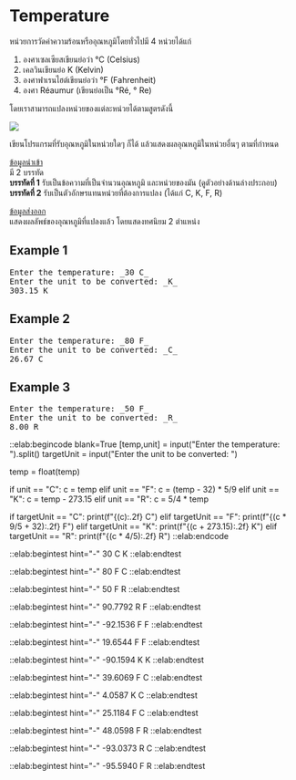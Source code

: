 # Temperature

หน่วยการวัดค่าความร้อนหรืออุณหภูมิโดยทั่วไปมี 4 หน่วยได้แก่

1) องศาเซลเซียสเขียนย่อว่า °C (Celsius)
2) เคลวินเขียนย่อ K (Kelvin)
3) องศาฟาเรนไฮต์เขียนย่อว่า °F (Fahrenheit)
4) องศา Réaumur (เขียนย่อเป็น °Ré, ° Re)

โดยเราสามารถแปลงหน่วยของแต่ละหน่วยได้ตามสูตรดังนี้

![](https://t4.ftcdn.net/jpg/04/53/04/03/360_F_453040381_6tmWKvQAnyul9ZKCLvr7ITiktPHwzmbX.webp)

เขียนโปรแกรมที่รับอุณหภูมิในหน่วยใดๆ ก็ได้ แล้วแสดงผลอุณหภูมิในหน่วยอื่นๆ ตามที่กำหนด

<u>ข้อมูลนำเข้า</u>  
มี 2 บรรทัด  
**บรรทัดที่ 1** รับเป็นข้อความที่เป็นจำนวนอุณหภูมิ และหน่วยของมัน (ดูตัวอย่างด้านล่างประกอบ)  
**บรรทัดที่ 2** รับเป็นตัวอักษรแทนหน่วยที่ต้องการแปลง (ได้แก่ C, K, F, R)  

<u>ข้อมูลส่งออก</u>  
แสดงผลลัพธ์ของอุณหภูมิที่แปลงแล้ว โดยแสดงทศนิยม 2 ตำแหน่ง

## Example 1
<pre class="output">
Enter the temperature: _30 C_
Enter the unit to be converted: _K_
303.15 K
</pre>

## Example 2
<pre class="output">
Enter the temperature: _80 F_
Enter the unit to be converted: _C_
26.67 C
</pre>

## Example 3
<pre class="output">
Enter the temperature: _50 F_
Enter the unit to be converted: _R_
8.00 R
</pre>

::elab:begincode blank=True
[temp,unit] = input("Enter the temperature: ").split()
targetUnit = input("Enter the unit to be converted: ")

temp = float(temp)

if unit == "C":
    c = temp
elif unit == "F":
    c = (temp - 32) * 5/9
elif unit == "K":
    c = temp - 273.15
elif unit == "R":
    c = 5/4 * temp

if targetUnit == "C":
    print(f"{(c):.2f} C")
elif targetUnit == "F":
    print(f"{(c * 9/5 + 32):.2f} F")
elif targetUnit == "K":
    print(f"{(c + 273.15):.2f} K")
elif targetUnit == "R":
    print(f"{(c * 4/5):.2f} R")
::elab:endcode

::elab:begintest hint="-"
30 C
K
::elab:endtest

::elab:begintest hint="-"
80 F
C
::elab:endtest

::elab:begintest hint="-"
50 F
R
::elab:endtest

::elab:begintest hint="-"
90.7792 R
F
::elab:endtest

::elab:begintest hint="-"
-92.1536 F
F
::elab:endtest

::elab:begintest hint="-"
19.6544 F
F
::elab:endtest

::elab:begintest hint="-"
-90.1594 K
K
::elab:endtest

::elab:begintest hint="-"
39.6069 F
C
::elab:endtest

::elab:begintest hint="-"
4.0587 K
C
::elab:endtest

::elab:begintest hint="-"
25.1184 F
C
::elab:endtest

::elab:begintest hint="-"
48.0598 F
R
::elab:endtest

::elab:begintest hint="-"
-93.0373 R
C
::elab:endtest

::elab:begintest hint="-"
-95.5940 F
R
::elab:endtest